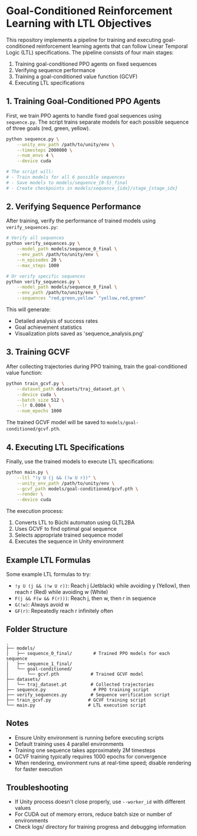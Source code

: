 # Goal-Conditioned Reinforcement Learning with LTL Objectives

This repository implements a pipeline for training and executing goal-conditioned reinforcement learning agents that can follow Linear Temporal Logic (LTL) specifications. The pipeline consists of four main stages:

1. Training goal-conditioned PPO agents on fixed sequences
2. Verifying sequence performance 
3. Training a goal-conditioned value function (GCVF)
4. Executing LTL specifications


## 1. Training Goal-Conditioned PPO Agents

First, we train PPO agents to handle fixed goal sequences using `sequence.py`. The script trains separate models for each possible sequence of three goals (red, green, yellow).

```bash
python sequence.py \
    --unity_env_path /path/to/unity/env \
    --timesteps 2000000 \
    --num_envs 4 \
    --device cuda

# The script will:
# - Train models for all 6 possible sequences
# - Save models to models/sequence_{0-5}_final
# - Create checkpoints in models/sequence_{idx}/stage_{stage_idx}
```

## 2. Verifying Sequence Performance

After training, verify the performance of trained models using `verify_sequences.py`:

```bash
# Verify all sequences
python verify_sequences.py \
    --model_path models/sequence_0_final \
    --env_path /path/to/unity/env \
    --n_episodes 20 \
    --max_steps 1000

# Or verify specific sequences
python verify_sequences.py \
    --model_path models/sequence_0_final \
    --env_path /path/to/unity/env \
    --sequences "red,green,yellow" "yellow,red,green"
```

This will generate:
- Detailed analysis of success rates
- Goal achievement statistics
- Visualization plots saved as 'sequence_analysis.png'

## 3. Training GCVF

After collecting trajectories during PPO training, train the goal-conditioned value function:

```bash
python train_gcvf.py \
    --dataset_path datasets/traj_dataset.pt \
    --device cuda \
    --batch_size 512 \
    --lr 0.0004 \
    --num_epochs 1000
```

The trained GCVF model will be saved to `models/goal-conditioned/gcvf.pth`.

## 4. Executing LTL Specifications

Finally, use the trained models to execute LTL specifications:

```bash
python main.py \
    --ltl "!y U (j && (!w U r))" \
    --unity_env_path /path/to/unity/env \
    --gcvf_path models/goal-conditioned/gcvf.pth \
    --render \
    --device cuda
```

The execution process:
1. Converts LTL to Büchi automaton using GLTL2BA
2. Uses GCVF to find optimal goal sequence
3. Selects appropriate trained sequence model
4. Executes the sequence in Unity environment

## Example LTL Formulas

Some example LTL formulas to try:
- `!y U (j && (!w U r))`: Reach j (Jetblack) while avoiding y (Yellow), then reach r (Red) while avoiding w (White)
- `F(j && F(w && F(r)))`: Reach j, then w, then r in sequence
- `G(!w)`: Always avoid w
- `GF(r)`: Repeatedly reach r infinitely often

## Folder Structure

```
.
├── models/
│   ├── sequence_0_final/        # Trained PPO models for each sequence
│   ├── sequence_1_final/
│   └── goal-conditioned/
│       └── gcvf.pth            # Trained GCVF model
├── datasets/
│   └── traj_dataset.pt         # Collected trajectories
├── sequence.py                  # PPO training script
├── verify_sequences.py         # Sequence verification script
├── train_gcvf.py              # GCVF training script
└── main.py                    # LTL execution script
```

## Notes

- Ensure Unity environment is running before executing scripts
- Default training uses 4 parallel environments
- Training one sequence takes approximately 2M timesteps
- GCVF training typically requires 1000 epochs for convergence
- When rendering, environment runs at real-time speed; disable rendering for faster execution

## Troubleshooting

- If Unity process doesn't close properly, use `--worker_id` with different values
- For CUDA out of memory errors, reduce batch size or number of environments
- Check logs/ directory for training progress and debugging information
